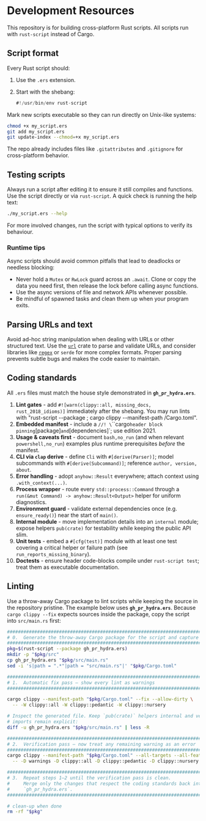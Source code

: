# Development Resources

This repository is for building cross-platform Rust scripts. All scripts run with `rust-script` instead of Cargo.

## Script format

Every Rust script should:

1. Use the `.ers` extension.
2. Start with the shebang:

   ```rust
   #!/usr/bin/env rust-script
   ```

Mark new scripts executable so they can run directly on Unix-like systems:

```bash
chmod +x my_script.ers
git add my_script.ers
git update-index --chmod=+x my_script.ers
```

The repo already includes files like `.gitattributes` and `.gitignore` for cross-platform behavior.

## Testing scripts

Always run a script after editing it to ensure it still compiles and functions.
Use the script directly or via `rust-script`. A quick check is running the help
text:

```bash
./my_script.ers --help
```

For more involved changes, run the script with typical options to verify its
behaviour.

### Runtime tips

Async scripts should avoid common pitfalls that lead to deadlocks or needless
blocking:

* Never hold a `Mutex` or `RwLock` guard across an `.await`. Clone or copy the
  data you need first, then release the lock before calling async functions.
* Use the async versions of file and network APIs whenever possible.
* Be mindful of spawned tasks and clean them up when your program exits.

## Parsing URLs and text

Avoid ad-hoc string manipulation when dealing with URLs or other structured
text. Use the [`url`](https://docs.rs/url) crate to parse and validate URLs, and
consider libraries like [`regex`](https://docs.rs/regex) or `serde` for more
complex formats. Proper parsing prevents subtle bugs and makes the code easier
to maintain.

## Coding standards

All `.ers` files must match the house style demonstrated in **`gh_pr_hydra.ers`**.

1. **Lint gates** - add `#![warn(clippy::all, missing_docs, rust_2018_idioms)]` immediately after the shebang. You may run lints with "rust-script --package <ers>; cargo clippy --manifest-path <path>/Cargo.toml".
2. **Embedded manifest** - include a `//! \`\`\`cargo` header block pinning `[package]` and `[dependencies]`; use edition 2021.
3. **Usage & caveats first** - document `bash,no_run` (and when relevant `powershell,no_run`) examples plus runtime prerequisites _before_ the manifest.
4. **CLI via `clap` derive** - define `Cli` with `#[derive(Parser)]`; model subcommands with `#[derive(Subcommand)]`; reference `author, version, about`.
5. **Error handling** - adopt `anyhow::Result` everywhere; attach context using `.with_context(...)`.
6. **Process wrapper** - route every `std::process::Command` through a `run(&mut Command) -> anyhow::Result<Output>` helper for uniform diagnostics.
7. **Environment guard** - validate external dependencies once (e.g. `ensure_ready()`) near the start of `main()`.
8. **Internal module** - move implementation details into an `internal` module; expose helpers `pub(crate)` for testability while keeping the public API slim.
9. **Unit tests** - embed a `#[cfg(test)]` module with at least one test covering a critical helper or failure path (see `run_reports_missing_binary`).
10. **Doctests** - ensure header code-blocks compile under `rust-script test`; treat them as executable documentation.

## Linting

Use a throw-away Cargo package to lint scripts while keeping the source in the
repository pristine. The example below uses **`gh_pr_hydra.ers`**. Because
`cargo clippy --fix` expects sources inside the package, copy the script into
`src/main.rs` first:

```bash
###############################################################################
# 0.  Generate the throw-away Cargo package for the script and capture its path
###############################################################################
pkg=$(rust-script --package gh_pr_hydra.ers)
mkdir -p "$pkg/src"
cp gh_pr_hydra.ers "$pkg/src/main.rs"
sed -i 's|path = ".*"|path = "src/main.rs"|' "$pkg/Cargo.toml"

###############################################################################
# 1.  Automatic fix pass – show every lint as warnings
###############################################################################

cargo clippy --manifest-path "$pkg/Cargo.toml" --fix --allow-dirty \
  -- -W clippy::all -W clippy::pedantic -W clippy::nursery

# Inspect the generated file. Keep `pub(crate)` helpers internal and verify
# imports remain explicit:
diff -u gh_pr_hydra.ers "$pkg/src/main.rs" | less -R

###############################################################################
# 2.  Verification pass – now treat any remaining warning as an error
###############################################################################
cargo clippy --manifest-path "$pkg/Cargo.toml" --all-targets --all-features \
  -- -D warnings -D clippy::all -D clippy::pedantic -D clippy::nursery

###############################################################################
# 3.  Repeat steps 1–2 until the verification pass is clean.
#     Merge only the changes that respect the coding standards back into
#     `gh_pr_hydra.ers`.
###############################################################################

# clean-up when done
rm -rf "$pkg"
```
